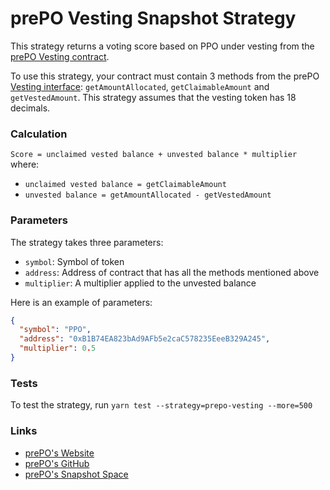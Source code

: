 # prePO Vesting Snapshot Strategy

This strategy returns a voting score based on PPO under vesting from the [prePO Vesting contract](https://github.com/prepo-io/prepo-monorepo/blob/main/apps/smart-contracts/token/contracts/vesting/Vesting.sol).

To use this strategy, your contract must contain 3 methods from the prePO [Vesting interface](https://github.com/prepo-io/prepo-monorepo/blob/main/apps/smart-contracts/token/contracts/vesting/interfaces/IVesting.sol): `getAmountAllocated`, `getClaimableAmount` and `getVestedAmount`.
This strategy assumes that the vesting token has 18 decimals.

### Calculation

`Score = unclaimed vested balance + unvested balance * multiplier`
where:

- `unclaimed vested balance = getClaimableAmount`
- `unvested balance = getAmountAllocated - getVestedAmount`

### Parameters

The strategy takes three parameters:

- `symbol`: Symbol of token
- `address`: Address of contract that has all the methods mentioned above
- `multiplier`: A multiplier applied to the unvested balance

Here is an example of parameters:

```json
{
  "symbol": "PPO",
  "address": "0xB1B74EA823bAd9AFb5e2caC578235EeeB329A245",
  "multiplier": 0.5
}
```

### Tests

To test the strategy, run `yarn test --strategy=prepo-vesting --more=500`

### Links

- [prePO's Website](https://prepo.io/)
- [prePO's GitHub](https://github.com/prepo-io/prepo-monorepo/)
- [prePO's Snapshot Space](https://vote.prepo.io/)
